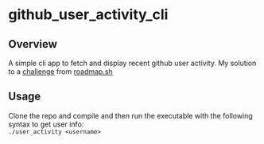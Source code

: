 # github_user_activity_cli
<h2>Overview</h2>
A simple cli app to fetch and display recent github user activity. My solution to a <a href="https://roadmap.sh/projects/github-user-activity">challenge</a> from <a href="https://roadmap.sh/">roadmap.sh</a>
<h2>Usage</h2>
Clone the repo and compile and then run the executable with the following syntax to get user info:
<br>
<code>./user_activity &lt;username&gt;</code>
